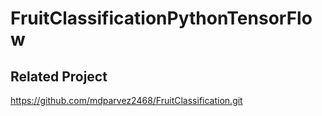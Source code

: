 # FruitClassificationPythonTensorFlow

## Related Project
https://github.com/mdparvez2468/FruitClassification.git
